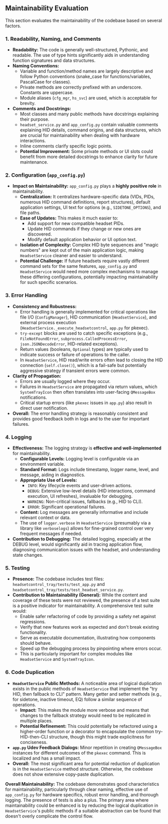 ## Maintainability Evaluation

This section evaluates the maintainability of the codebase based on several factors.

### 1. Readability, Naming, and Comments

*   **Readability:** The code is generally well-structured, Pythonic, and readable. The use of type hints significantly aids in understanding function signatures and data structures.
*   **Naming Conventions:**
    *   Variable and function/method names are largely descriptive and follow Python conventions (snake_case for functions/variables, PascalCase for classes).
    *   Private methods are correctly prefixed with an underscore. Constants are uppercase.
    *   Module aliases (`cfg_mgr`, `hs_svc`) are used, which is acceptable for brevity.
*   **Comments and Docstrings:**
    *   Most classes and many public methods have docstrings explaining their purpose.
    *   `headset_service.py` and `app_config.py` contain valuable comments explaining HID details, command origins, and data structures, which are crucial for maintainability when dealing with hardware interactions.
    *   Inline comments clarify specific logic points.
    *   **Potential Improvement:** Some private methods or UI slots could benefit from more detailed docstrings to enhance clarity for future maintenance.

### 2. Configuration (`app_config.py`)

*   **Impact on Maintainability:** `app_config.py` plays a **highly positive role** in maintainability.
    *   **Centralization:** It centralizes hardware-specific data (VIDs, PIDs, numerous HID command definitions, report structures), default application settings, UI text for options (e.g., `SIDETONE_OPTIONS`), and file paths.
    *   **Ease of Updates:** This makes it much easier to:
        *   Add support for new compatible headset PIDs.
        *   Update HID commands if they change or new ones are discovered.
        *   Modify default application behavior or UI option text.
    *   **Isolation of Complexity:** Complex HID byte sequences and "magic numbers" are kept out of the main application logic, making `HeadsetService` cleaner and easier to understand.
    *   **Potential Challenge:** If future headsets require vastly different command sets for the same features, `app_config.py` and `HeadsetService` would need more complex mechanisms to manage these differing configurations, potentially impacting maintainability for such specific scenarios.

### 3. Error Handling

*   **Consistency and Robustness:**
    *   Error handling is generally implemented for critical operations like file I/O (`ConfigManager`), HID communication (`HeadsetService`), and external process execution (`HeadsetService._execute_headsetcontrol`, `app.py` for pkexec).
    *   `try-except` blocks are used to catch specific exceptions (e.g., `FileNotFoundError`, `subprocess.CalledProcessError`, `json.JSONDecodeError`, HID-related exceptions).
    *   Return values (booleans, `Optional` types) are typically used to indicate success or failure of operations to the caller.
    *   In `HeadsetService`, HID read/write errors often lead to closing the HID connection (`self.close()`), which is a fail-safe but potentially aggressive strategy if transient errors were common.
*   **Clarity of Propagation:**
    *   Errors are usually logged where they occur.
    *   Failures in `HeadsetService` are propagated via return values, which `SystemTrayIcon` then often translates into user-facing `QMessageBox` notifications.
    *   Critical startup errors (like `pkexec` issues in `app.py`) also result in direct user notification.
*   **Overall:** The error handling strategy is reasonably consistent and provides good feedback both in logs and to the user for important failures.

### 4. Logging

*   **Effectiveness:** The logging strategy is **effective and well-implemented** for maintainability.
    *   **Configurable Levels:** Logging level is configurable via an environment variable.
    *   **Standard Format:** Logs include timestamp, logger name, level, and message, aiding in diagnostics.
    *   **Appropriate Use of Levels:**
        *   `INFO`: Key lifecycle events and user-driven actions.
        *   `DEBUG`: Extensive low-level details (HID interactions, command execution, UI refreshes), invaluable for debugging.
        *   `WARNING`: Non-critical issues, fallbacks (e.g., HID to CLI).
        *   `ERROR`: Significant operational failures.
    *   **Content:** Log messages are generally informative and include relevant context or data.
    *   The use of `logger.verbose` in `HeadsetService` (presumably via a library like `verboselogs`) allows for fine-grained control over very frequent messages if needed.
*   **Contribution to Debugging:** The detailed logging, especially at the DEBUG level, would significantly aid in tracing application flow, diagnosing communication issues with the headset, and understanding state changes.

### 5. Testing

*   **Presence:** The codebase includes test files: `headsetcontrol_tray/tests/test_app.py` and `headsetcontrol_tray/tests/test_headset_service.py`.
*   **Contribution to Maintainability (General):** While the content and coverage of these tests were not reviewed, the presence of a test suite is a positive indicator for maintainability. A comprehensive test suite would:
    *   Enable safer refactoring of code by providing a safety net against regressions.
    *   Verify that new features work as expected and don't break existing functionality.
    *   Serve as executable documentation, illustrating how components should behave.
    *   Speed up the debugging process by pinpointing where errors occur.
    *   This is particularly important for complex modules like `HeadsetService` and `SystemTrayIcon`.

### 6. Code Duplication

*   **`HeadsetService` Public Methods:** A noticeable area of logical duplication exists in the public methods of `HeadsetService` that implement the "try HID, then fallback to CLI" pattern. Many getter and setter methods (e.g., for sidetone, inactive timeout, EQ) follow a similar sequence of operations.
    *   **Impact:** This makes the module more verbose and means that changes to the fallback strategy would need to be replicated in multiple places.
    *   **Potential Refinement:** This could potentially be refactored using a higher-order function or a decorator to encapsulate the common try-HID-then-CLI structure, though this might trade explicitness for conciseness.
*   **`app.py` Udev Feedback Dialogs:** Minor repetition in creating `QMessageBox` instances for different outcomes of the `pkexec` command. This is localized and has a small impact.
*   **Overall:** The most significant area for potential reduction of duplication is in the `HeadsetService` method structure. Otherwise, the codebase does not show extensive copy-paste duplication.

**Overall Maintainability:**
The codebase demonstrates good characteristics for maintainability, particularly through clear naming, effective use of `app_config.py` for hardware specifics, robust error handling, and thorough logging. The presence of tests is also a plus. The primary area where maintainability could be enhanced is by reducing the logical duplication in `HeadsetService`'s public methods if a suitable abstraction can be found that doesn't overly complicate the control flow.

